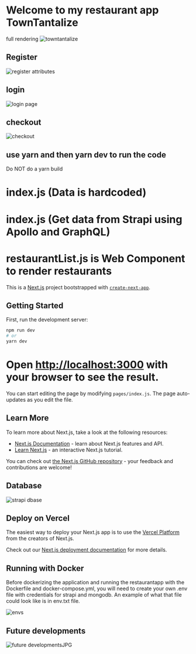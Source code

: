 # Welcome to my restaurant app TownTantalize

 full rendering
![towntantalize](https://github.com/aasmah/Aasia_Mahmood_NEXT/assets/35153854/095aca76-d380-447f-b348-be3ca3abcd0e)

## Register

![register attributes](https://github.com/aasmah/Aasia_Mahmood_NEXT/assets/35153854/e16d137e-313b-4159-a7bf-138ea6ab9d22)

## login

![login page](https://github.com/aasmah/Aasia_Mahmood_NEXT/assets/35153854/49e02f66-c6b6-4f4b-bbe5-d1c63ce8e207)

## checkout
![checkout](https://github.com/aasmah/Aasia_Mahmood_NEXT/assets/35153854/fea64a81-7e23-4b5a-96ba-771a5280fb8e)

## use yarn and then yarn dev to run the code

Do NOT do a yarn build

# index.js (Data is hardcoded)

# index.js (Get data from Strapi using Apollo and GraphQL)
# restaurantList.js is Web Component to render restaurants

This is a [Next.js](https://nextjs.org/) project bootstrapped with [`create-next-app`](https://github.com/vercel/next.js/tree/canary/packages/create-next-app).

## Getting Started

First, run the development server:

```bash
npm run dev
# or
yarn dev
```

# Open [http://localhost:3000](http://localhost:3000) with your browser to see the result.

You can start editing the page by modifying `pages/index.js`. The page auto-updates as you edit the file.

## Learn More

To learn more about Next.js, take a look at the following resources:

- [Next.js Documentation](https://nextjs.org/docs) - learn about Next.js features and API.
- [Learn Next.js](https://nextjs.org/learn) - an interactive Next.js tutorial.

You can check out [the Next.js GitHub repository](https://github.com/vercel/next.js/) - your feedback and contributions are welcome!

## Database 
![strapi dbase](https://github.com/aasmah/Aasia_Mahmood_NEXT/assets/35153854/d2de583e-05d2-41d2-abfe-c9ccb6c0784a)

## Deploy on Vercel

The easiest way to deploy your Next.js app is to use the [Vercel Platform](https://vercel.com/import?utm_medium=default-template&filter=next.js&utm_source=create-next-app&utm_campaign=create-next-app-readme) from the creators of Next.js.

Check out our [Next.js deployment documentation](https://nextjs.org/docs/deployment) for more details.

## Running with Docker

Before dockerizing the application and running the restaurantapp with the Dockerfile and docker-compose.yml, you will need to create your own .env file with credentials for strapi and mongodb. An example of what that file could look like is in env.txt file. 

![envs](https://github.com/aasmah/Aasia_Mahmood_NEXT/assets/35153854/b639fdfc-d8fc-45d6-a781-ab53da6d7095)

## Future developments
![future developmentsJPG](https://github.com/aasmah/Aasia_Mahmood_NEXT/assets/35153854/8cf29e4c-6d67-4693-860c-645fbdc62264)




